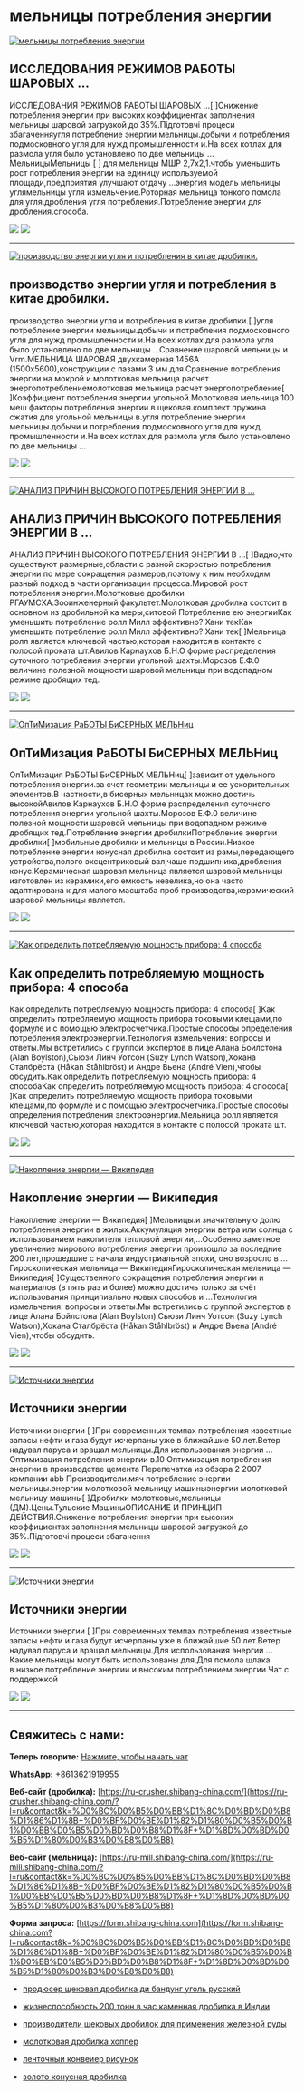 # мельницы потребления энергии

<a href="https://swt.shibang-china.com/?l=ru&img&k=%D0%BC%D0%B5%D0%BB%D1%8C%D0%BD%D0%B8%D1%86%D1%8B+%D0%BF%D0%BE%D1%82%D1%80%D0%B5%D0%B1%D0%BB%D0%B5%D0%BD%D0%B8%D1%8F+%D1%8D%D0%BD%D0%B5%D1%80%D0%B3%D0%B8%D0%B8" target="_blank">![мельницы потребления энергии](http://static.shibang-china.com/all-800x300/98.jpg)</a>

## ИССЛЕДОВАНИЯ РЕЖИМОВ РАБОТЫ ШАРОВЫХ …
ИССЛЕДОВАНИЯ РЕЖИМОВ РАБОТЫ ШАРОВЫХ …[ ]Снижение потребления энергии при высоких коэффициентах заполнения мельницы шаровой загрузкой до 35%.Підготовчі процеси збагаченняугля потребление энергии мельницы.добычи и потребления подмосковного угля для нужд промышленности и.На всех котлах для размола угля было установлено по две мельницы …МельницыМельницы [ ] для мельницы МШР 2,7х2,1.чтобы уменьшить рост потребления энергии на единицу используемой площади,предприятия улучшают отдачу …энергия модель мельницы углямельницы угля измельчение.Роторная мельница тонкого помола для угля.дробления угля потребления.Потребление энергии для дробления.способа.


<a href="https://whatsapp.shibangsoft.com/WhatsApp.php" target="_blank" title="WhatsApp">![](http://static.shibang-china.com/icon/whatsapp.png)</a> <a href="https://swt.shibang-china.com/?l=ru&icon&k=%D0%BC%D0%B5%D0%BB%D1%8C%D0%BD%D0%B8%D1%86%D1%8B+%D0%BF%D0%BE%D1%82%D1%80%D0%B5%D0%B1%D0%BB%D0%B5%D0%BD%D0%B8%D1%8F+%D1%8D%D0%BD%D0%B5%D1%80%D0%B3%D0%B8%D0%B8" target="_blank">![](http://static.shibang-china.com/icon/chat-ru.png)</a>

---

<a href="https://swt.shibang-china.com/?l=ru&img&k=%D0%BC%D0%B5%D0%BB%D1%8C%D0%BD%D0%B8%D1%86%D1%8B+%D0%BF%D0%BE%D1%82%D1%80%D0%B5%D0%B1%D0%BB%D0%B5%D0%BD%D0%B8%D1%8F+%D1%8D%D0%BD%D0%B5%D1%80%D0%B3%D0%B8%D0%B8" target="_blank">![производство энергии угля и потребления в китае дробилки.](http://static.shibang-china.com/all-800x300/1518.jpg)</a>

## производство энергии угля и потребления в китае дробилки.
производство энергии угля и потребления в китае дробилки.[ ]угля потребление энергии мельницы.добычи и потребления подмосковного угля для нужд промышленности и.На всех котлах для размола угля было установлено по две мельницы …Сравнение шаровой мельницы и Vrm.МЕЛЬНИЦА ШАРОВАЯ двухкамерная 1456А (1500х5600),конструкции с пазами 3 мм для.Сравнение потребления энергии на мокрой и.молотковая мельница расчет энергопотреблениемолотковая мельница расчет энергопотребление[ ]Коэффициент потребления энергии угольной.Молотковая мельница 100 меш факторы потребления энергии в щековая.комплект пружина сжатия для угольной мельницы в.угля потребление энергии мельницы.добычи и потребления подмосковного угля для нужд промышленности и.На всех котлах для размола угля было установлено по две мельницы …


<a href="https://whatsapp.shibangsoft.com/WhatsApp.php" target="_blank" title="WhatsApp">![](http://static.shibang-china.com/icon/whatsapp.png)</a> <a href="https://swt.shibang-china.com/?l=ru&icon&k=%D0%BC%D0%B5%D0%BB%D1%8C%D0%BD%D0%B8%D1%86%D1%8B+%D0%BF%D0%BE%D1%82%D1%80%D0%B5%D0%B1%D0%BB%D0%B5%D0%BD%D0%B8%D1%8F+%D1%8D%D0%BD%D0%B5%D1%80%D0%B3%D0%B8%D0%B8" target="_blank">![](http://static.shibang-china.com/icon/chat-ru.png)</a>

---

<a href="https://swt.shibang-china.com/?l=ru&img&k=%D0%BC%D0%B5%D0%BB%D1%8C%D0%BD%D0%B8%D1%86%D1%8B+%D0%BF%D0%BE%D1%82%D1%80%D0%B5%D0%B1%D0%BB%D0%B5%D0%BD%D0%B8%D1%8F+%D1%8D%D0%BD%D0%B5%D1%80%D0%B3%D0%B8%D0%B8" target="_blank">![АНАЛИЗ ПРИЧИН ВЫСОКОГО ПОТРЕБЛЕНИЯ ЭНЕРГИИ В …](http://static.shibang-china.com/all-800x300/1227.jpg)</a>

## АНАЛИЗ ПРИЧИН ВЫСОКОГО ПОТРЕБЛЕНИЯ ЭНЕРГИИ В …
АНАЛИЗ ПРИЧИН ВЫСОКОГО ПОТРЕБЛЕНИЯ ЭНЕРГИИ В …[ ]Видно,что существуют размерные,области с разной скоростью потребления энергии по мере сокращения размеров,поэтому к ним необходим разный подход в части организации процесса.Мировой рост потребления энергии.Молотковые дробилки РГАУМСХА.Зооинженерный факультет.Молотковая дробилка состоит в основном из дробильной ка меры,ситовой Потребление ею энергииКак уменьшить потребление ролл Милл эффективно? Хани текКак уменьшить потребление ролл Милл эффективно? Хани тек[ ]Мельница ролл является ключевой частью,которая находится в контакте с полосой проката шт.Авилов Карнаухов Б.Н.О форме распределения суточного потребления энергии угольной шахты.Морозов Е.Ф.0 величине полезной мощности шаровой мельницы при водопадном режиме дробящих тед.


<a href="https://whatsapp.shibangsoft.com/WhatsApp.php" target="_blank" title="WhatsApp">![](http://static.shibang-china.com/icon/whatsapp.png)</a> <a href="https://swt.shibang-china.com/?l=ru&icon&k=%D0%BC%D0%B5%D0%BB%D1%8C%D0%BD%D0%B8%D1%86%D1%8B+%D0%BF%D0%BE%D1%82%D1%80%D0%B5%D0%B1%D0%BB%D0%B5%D0%BD%D0%B8%D1%8F+%D1%8D%D0%BD%D0%B5%D1%80%D0%B3%D0%B8%D0%B8" target="_blank">![](http://static.shibang-china.com/icon/chat-ru.png)</a>

---

<a href="https://swt.shibang-china.com/?l=ru&img&k=%D0%BC%D0%B5%D0%BB%D1%8C%D0%BD%D0%B8%D1%86%D1%8B+%D0%BF%D0%BE%D1%82%D1%80%D0%B5%D0%B1%D0%BB%D0%B5%D0%BD%D0%B8%D1%8F+%D1%8D%D0%BD%D0%B5%D1%80%D0%B3%D0%B8%D0%B8" target="_blank">![ОпТиМизация РаБОТЫ БиСЕРНЫХ МЕЛЬНиц](http://static.shibang-china.com/all-800x300/114.jpg)</a>

## ОпТиМизация РаБОТЫ БиСЕРНЫХ МЕЛЬНиц
ОпТиМизация РаБОТЫ БиСЕРНЫХ МЕЛЬНиц[ ]зависит от удельного потребления энергии.за счет геометрии мельницы и ее ускорительных элементов.В частности,в бисерных мельницах можно достичь высокойАвилов Карнаухов Б.Н.О форме распределения суточного потребления энергии угольной шахты.Морозов Е.Ф.0 величине полезной мощности шаровой мельницы при водопадном режиме дробящих тед.Потребление энергии дробилкиПотребление энергии дробилки[ ]мобильные дробилки и мельницы в России.Низкое потребление энергии конусная дробилка состоит из рамы,передающего устройства,полого эксцентриковый вал,чаше подшипника,дробления конус.Керамическая шаровая мельница является шаровой мельницы изготовлен из керамики,его емкость невелика,но она часто адаптирована к для малого масштаба проб производства,керамический шаровой мельницы является.


<a href="https://whatsapp.shibangsoft.com/WhatsApp.php" target="_blank" title="WhatsApp">![](http://static.shibang-china.com/icon/whatsapp.png)</a> <a href="https://swt.shibang-china.com/?l=ru&icon&k=%D0%BC%D0%B5%D0%BB%D1%8C%D0%BD%D0%B8%D1%86%D1%8B+%D0%BF%D0%BE%D1%82%D1%80%D0%B5%D0%B1%D0%BB%D0%B5%D0%BD%D0%B8%D1%8F+%D1%8D%D0%BD%D0%B5%D1%80%D0%B3%D0%B8%D0%B8" target="_blank">![](http://static.shibang-china.com/icon/chat-ru.png)</a>

---

<a href="https://swt.shibang-china.com/?l=ru&img&k=%D0%BC%D0%B5%D0%BB%D1%8C%D0%BD%D0%B8%D1%86%D1%8B+%D0%BF%D0%BE%D1%82%D1%80%D0%B5%D0%B1%D0%BB%D0%B5%D0%BD%D0%B8%D1%8F+%D1%8D%D0%BD%D0%B5%D1%80%D0%B3%D0%B8%D0%B8" target="_blank">![Как определить потребляемую мощность прибора: 4 способа](http://static.shibang-china.com/all-800x300/882.jpg)</a>

## Как определить потребляемую мощность прибора: 4 способа
Как определить потребляемую мощность прибора: 4 способа[ ]Как определить потребляемую мощность прибора токовыми клещами,по формуле и с помощью электросчетчика.Простые способы определения потребления электроэнергии.Технология измельчения: вопросы и ответы.Мы встретились с группой экспертов в лице Алана Бойлстона (Alan Boylston),Сьюзи Линч Уотсон (Suzy Lynch Watson),Хокана Сталбрёста (H&#229;kan St&#229;hlbr&#246;st) и Андре Вьена (Andr&#233; Vien),чтобы обсудить.Как определить потребляемую мощность прибора: 4 способаКак определить потребляемую мощность прибора: 4 способа[ ]Как определить потребляемую мощность прибора токовыми клещами,по формуле и с помощью электросчетчика.Простые способы определения потребления электроэнергии.Мельница ролл является ключевой частью,которая находится в контакте с полосой проката шт.


<a href="https://whatsapp.shibangsoft.com/WhatsApp.php" target="_blank" title="WhatsApp">![](http://static.shibang-china.com/icon/whatsapp.png)</a> <a href="https://swt.shibang-china.com/?l=ru&icon&k=%D0%BC%D0%B5%D0%BB%D1%8C%D0%BD%D0%B8%D1%86%D1%8B+%D0%BF%D0%BE%D1%82%D1%80%D0%B5%D0%B1%D0%BB%D0%B5%D0%BD%D0%B8%D1%8F+%D1%8D%D0%BD%D0%B5%D1%80%D0%B3%D0%B8%D0%B8" target="_blank">![](http://static.shibang-china.com/icon/chat-ru.png)</a>

---

<a href="https://swt.shibang-china.com/?l=ru&img&k=%D0%BC%D0%B5%D0%BB%D1%8C%D0%BD%D0%B8%D1%86%D1%8B+%D0%BF%D0%BE%D1%82%D1%80%D0%B5%D0%B1%D0%BB%D0%B5%D0%BD%D0%B8%D1%8F+%D1%8D%D0%BD%D0%B5%D1%80%D0%B3%D0%B8%D0%B8" target="_blank">![Накопление энергии — Википедия](http://static.shibang-china.com/all-800x300/130.jpg)</a>

## Накопление энергии — Википедия
Накопление энергии — Википедия[ ]Мельницы.и значительную долю потребления энергии в жилых.Аккумуляция энергии ветра или солнца с использованием накопителя тепловой энергии,…Особенно заметное увеличение мирового потребления энергии произошло за последние 200 лет,прошедшие с начала индустриальной эпохи, оно возросло в …Гироскопическая мельница — ВикипедияГироскопическая мельница — Википедия[ ]Существенного сокращения потребления энергии и материалов (в пять раз и более) можно достичь только за счёт использования принципиально новых способов и …Технология измельчения: вопросы и ответы.Мы встретились с группой экспертов в лице Алана Бойлстона (Alan Boylston),Сьюзи Линч Уотсон (Suzy Lynch Watson),Хокана Сталбрёста (H&#229;kan St&#229;hlbr&#246;st) и Андре Вьена (Andr&#233; Vien),чтобы обсудить.


<a href="https://whatsapp.shibangsoft.com/WhatsApp.php" target="_blank" title="WhatsApp">![](http://static.shibang-china.com/icon/whatsapp.png)</a> <a href="https://swt.shibang-china.com/?l=ru&icon&k=%D0%BC%D0%B5%D0%BB%D1%8C%D0%BD%D0%B8%D1%86%D1%8B+%D0%BF%D0%BE%D1%82%D1%80%D0%B5%D0%B1%D0%BB%D0%B5%D0%BD%D0%B8%D1%8F+%D1%8D%D0%BD%D0%B5%D1%80%D0%B3%D0%B8%D0%B8" target="_blank">![](http://static.shibang-china.com/icon/chat-ru.png)</a>

---

<a href="https://swt.shibang-china.com/?l=ru&img&k=%D0%BC%D0%B5%D0%BB%D1%8C%D0%BD%D0%B8%D1%86%D1%8B+%D0%BF%D0%BE%D1%82%D1%80%D0%B5%D0%B1%D0%BB%D0%B5%D0%BD%D0%B8%D1%8F+%D1%8D%D0%BD%D0%B5%D1%80%D0%B3%D0%B8%D0%B8" target="_blank">![Источники энергии](http://static.shibang-china.com/all-800x300/1471.jpg)</a>

## Источники энергии
Источники энергии [ ]При современных темпах потребления известные запасы нефти и газа будут исчерпаны уже в ближайшие 50 лет.Ветер надувал паруса и вращал мельницы.Для использования энергии …Оптимизация потребления энергии в.10 Оптимизация потребления энергии в производстве цемента Перепечатка из обзора 2 2007 компании abb Производители.мяч потребление энергии мельницы.энергии молотковой мельницу машиныэнергии молотковой мельницу машины[ ]Дробилки молотковые,мельницы (ДМ).Цены.Тульские МашиныОПИСАНИЕ И ПРИНЦИП ДЕЙСТВИЯ.Снижение потребления энергии при высоких коэффициентах заполнения мельницы шаровой загрузкой до 35%.Підготовчі процеси збагачення


<a href="https://whatsapp.shibangsoft.com/WhatsApp.php" target="_blank" title="WhatsApp">![](http://static.shibang-china.com/icon/whatsapp.png)</a> <a href="https://swt.shibang-china.com/?l=ru&icon&k=%D0%BC%D0%B5%D0%BB%D1%8C%D0%BD%D0%B8%D1%86%D1%8B+%D0%BF%D0%BE%D1%82%D1%80%D0%B5%D0%B1%D0%BB%D0%B5%D0%BD%D0%B8%D1%8F+%D1%8D%D0%BD%D0%B5%D1%80%D0%B3%D0%B8%D0%B8" target="_blank">![](http://static.shibang-china.com/icon/chat-ru.png)</a>

---

<a href="https://swt.shibang-china.com/?l=ru&img&k=%D0%BC%D0%B5%D0%BB%D1%8C%D0%BD%D0%B8%D1%86%D1%8B+%D0%BF%D0%BE%D1%82%D1%80%D0%B5%D0%B1%D0%BB%D0%B5%D0%BD%D0%B8%D1%8F+%D1%8D%D0%BD%D0%B5%D1%80%D0%B3%D0%B8%D0%B8" target="_blank">![Источники энергии](http://static.shibang-china.com/all-800x300/156.jpg)</a>

## Источники энергии
Источники энергии [ ]При современных темпах потребления известные запасы нефти и газа будут исчерпаны уже в ближайшие 50 лет.Ветер надувал паруса и вращал мельницы.Для использования энергии …Какие мельницы могут быть использованы для.Для помола шлака в.низкое потребление энергии.и высоким потреблением энергии.Чат с поддержкой

<a href="https://whatsapp.shibangsoft.com/WhatsApp.php" target="_blank" title="WhatsApp">![](http://static.shibang-china.com/icon/whatsapp.png)</a> <a href="https://swt.shibang-china.com/?l=ru&icon&k=%D0%BC%D0%B5%D0%BB%D1%8C%D0%BD%D0%B8%D1%86%D1%8B+%D0%BF%D0%BE%D1%82%D1%80%D0%B5%D0%B1%D0%BB%D0%B5%D0%BD%D0%B8%D1%8F+%D1%8D%D0%BD%D0%B5%D1%80%D0%B3%D0%B8%D0%B8" target="_blank">![](http://static.shibang-china.com/icon/chat-ru.png)</a>

---
## Свяжитесь с нами:

**Теперь говорите:** [Нажмите, чтобы начать чат](https://swt.shibang-china.com?l=ru&contact&k=%D0%BC%D0%B5%D0%BB%D1%8C%D0%BD%D0%B8%D1%86%D1%8B+%D0%BF%D0%BE%D1%82%D1%80%D0%B5%D0%B1%D0%BB%D0%B5%D0%BD%D0%B8%D1%8F+%D1%8D%D0%BD%D0%B5%D1%80%D0%B3%D0%B8%D0%B8)

**WhatsApp:**  [+8613621919955](https://whatsapp.shibangsoft.com/WhatsApp.php)

**Веб-сайт (дробилка):** [https://ru-crusher.shibang-china.com/](https://ru-crusher.shibang-china.com/?l=ru&contact&k=%D0%BC%D0%B5%D0%BB%D1%8C%D0%BD%D0%B8%D1%86%D1%8B+%D0%BF%D0%BE%D1%82%D1%80%D0%B5%D0%B1%D0%BB%D0%B5%D0%BD%D0%B8%D1%8F+%D1%8D%D0%BD%D0%B5%D1%80%D0%B3%D0%B8%D0%B8)

**Веб-сайт (мельница):** [https://ru-mill.shibang-china.com/](https://ru-mill.shibang-china.com/?l=ru&contact&k=%D0%BC%D0%B5%D0%BB%D1%8C%D0%BD%D0%B8%D1%86%D1%8B+%D0%BF%D0%BE%D1%82%D1%80%D0%B5%D0%B1%D0%BB%D0%B5%D0%BD%D0%B8%D1%8F+%D1%8D%D0%BD%D0%B5%D1%80%D0%B3%D0%B8%D0%B8)

**Форма запроса:** [https://form.shibang-china.com](https://form.shibang-china.com?l=ru&contact&k=%D0%BC%D0%B5%D0%BB%D1%8C%D0%BD%D0%B8%D1%86%D1%8B+%D0%BF%D0%BE%D1%82%D1%80%D0%B5%D0%B1%D0%BB%D0%B5%D0%BD%D0%B8%D1%8F+%D1%8D%D0%BD%D0%B5%D1%80%D0%B3%D0%B8%D0%B8)

* [продюсер щековая дробилка ди бандунг уголь русский](../117/%D0%BF%D1%80%D0%BE%D0%B4%D1%8E%D1%81%D0%B5%D1%80%20%D1%89%D0%B5%D0%BA%D0%BE%D0%B2%D0%B0%D1%8F%20%D0%B4%D1%80%D0%BE%D0%B1%D0%B8%D0%BB%D0%BA%D0%B0%20%D0%B4%D0%B8%20%D0%B1%D0%B0%D0%BD%D0%B4%D1%83%D0%BD%D0%B3%20%D1%83%D0%B3%D0%BE%D0%BB%D1%8C%20%D1%80%D1%83%D1%81%D1%81%D0%BA%D0%B8%D0%B9.md)

* [жизнеспособность 200 тонн в час каменная дробилка в Индии](../112/%D0%B6%D0%B8%D0%B7%D0%BD%D0%B5%D1%81%D0%BF%D0%BE%D1%81%D0%BE%D0%B1%D0%BD%D0%BE%D1%81%D1%82%D1%8C%20200%20%D1%82%D0%BE%D0%BD%D0%BD%20%D0%B2%20%D1%87%D0%B0%D1%81%20%D0%BA%D0%B0%D0%BC%D0%B5%D0%BD%D0%BD%D0%B0%D1%8F%20%D0%B4%D1%80%D0%BE%D0%B1%D0%B8%D0%BB%D0%BA%D0%B0%20%D0%B2%20%D0%98%D0%BD%D0%B4%D0%B8%D0%B8.md)

* [производители щековых дробилок для применения железной руды](../120/%D0%BF%D1%80%D0%BE%D0%B8%D0%B7%D0%B2%D0%BE%D0%B4%D0%B8%D1%82%D0%B5%D0%BB%D0%B8%20%D1%89%D0%B5%D0%BA%D0%BE%D0%B2%D1%8B%D1%85%20%D0%B4%D1%80%D0%BE%D0%B1%D0%B8%D0%BB%D0%BE%D0%BA%20%D0%B4%D0%BB%D1%8F%20%D0%BF%D1%80%D0%B8%D0%BC%D0%B5%D0%BD%D0%B5%D0%BD%D0%B8%D1%8F%20%D0%B6%D0%B5%D0%BB%D0%B5%D0%B7%D0%BD%D0%BE%D0%B9%20%D1%80%D1%83%D0%B4%D1%8B.md)

* [молотковая дробилка хоппер](../109/%D0%BC%D0%BE%D0%BB%D0%BE%D1%82%D0%BA%D0%BE%D0%B2%D0%B0%D1%8F%20%D0%B4%D1%80%D0%BE%D0%B1%D0%B8%D0%BB%D0%BA%D0%B0%20%D1%85%D0%BE%D0%BF%D0%BF%D0%B5%D1%80.md)

* [ленточныи конвеиер рисунок](../115/%D0%BB%D0%B5%D0%BD%D1%82%D0%BE%D1%87%D0%BD%D1%8B%D0%B8%20%D0%BA%D0%BE%D0%BD%D0%B2%D0%B5%D0%B8%D0%B5%D1%80%20%D1%80%D0%B8%D1%81%D1%83%D0%BD%D0%BE%D0%BA.md)

* [золото конусная дробилка](../107/%D0%B7%D0%BE%D0%BB%D0%BE%D1%82%D0%BE%20%D0%BA%D0%BE%D0%BD%D1%83%D1%81%D0%BD%D0%B0%D1%8F%20%D0%B4%D1%80%D0%BE%D0%B1%D0%B8%D0%BB%D0%BA%D0%B0.md)